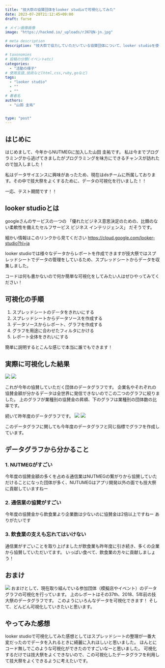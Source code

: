 ```yaml
---
title: "技大祭の協賛団体をlooker studioで可視化してみた"
date: 2023-07-28T21:12:45+09:00
draft: farse

# メイン画像画像
image: "https://hackmd.io/_uploads/rJN7QN-jn.jpg"

# meta description
description: "技大祭で協力していただいている協賛団体について、looker studioを使って、可視化してみた。"

# taxonomies
# 投稿の分類(イベントetc)
categories:
  - "活動の様子"
# 使用言語,技術など(html,css,ruby,goなど)
tags:
  - "looker studio"
  - ""
  - ""
# 著者名
authors:
  - "山田 圭祐"


type: "post"
---
```

## はじめに

はじめまして、今年からNUTMEGに加入した山田 圭祐です。
私は今までプログラミングから逃げてきましたがプログラミングを味方にできるチャンスが訪れたので加入しました！

私はデータサイエンスに興味があったため、現在はdsチームに所属しております。その中で技大祭をよくするために、データの可視化を行いました！！

一応、テスト期間です！！

## looker studioとは

googleさんのサービスの一つの
「優れたビジネス意思決定のための、比類のない柔軟性を備えたセルフサービス ビジネス インテリジェンス」
だそうです。

細かい情報はこのリンクから見てください
<https://cloud.google.com/looker-studio?hl=ja>

looker studioでは様々なデータからレポートを作成できますが技大祭ではスプレッドシートでデータの管理をしているため、スプレッドシートからデータを収集しました。

コードは何も書かないので何か簡単な可視化をしてみたい人はぜひやってみてください！

## 可視化の手順

1. スプレッドシートのデータをきれいにする
2. スプレッドシートからデータソースを作成する
3. データソースからレポート、グラフを作成する
4. グラフを用途に合わせたフィルタにかける
5. レポート全体をきれいにする

簡単に説明するとこんな感じで本当に誰でもできます！

## 実際に可視化した結果

![](https://hackmd.io/_uploads/HkAB3PaJa.png)
![](https://hackmd.io/_uploads/B1FQ2P6k6.png)

これが今年の協賛していただく団体のデータグラフです。
企業名やそれぞれの協賛金額が分かるデータは全世界に発信できないのでこの二つのグラフに絞りました。
上のグラフが業種別の協賛金の昇順、下のグラフは業種別の団体数の比率です。

続いて昨年度のデータグラフです。
![](https://hackmd.io/_uploads/BJbU2DpJT.png)
![](https://hackmd.io/_uploads/rkE7hP6kp.png)

このデータグラフに関しても今年度のデータグラフと同じ指標でグラフを作成しています。

## データグラフから分かること

### 1. NUTMEGがすごい

今年度の協賛金額の多くを占める通信業はNUTMEGの繋がりから協賛していただけることになった団体が多く、NUTUMEGはアプリ開発以外の面でも技大祭に貢献していますねー

### 2. 通信業の協賛がすごい

今年度の協賛金から飲食業より企業数は少ないのに協賛金は2倍以上ですねー
ありがたいです

### 3. 飲食業の支えも忘れてはいけない

通信業がすごいことを取り上げましたが飲食業も昨年度に引き続き、多くの企業から協賛していただいてます。
いっぱい食べて、飲食業の方々に貢献しましょう！

## おまけ

![](https://hackmd.io/_uploads/HJB_2Pp1T.png)
おまけとして、現在取り組んでいる参加団体（模擬店やイベント）のデータグラフの可視化を行っています。
上のレポートはその37th、2018、5年前の技大祭のデータグラフです。
このようにいろんなデータを可視化できます！
そして、どんどん可視化していきたいと思います。

## やってみた感想

looker studioで可視化してみた感想としてはスプレッドシートの整理が一番大変だったのでデータを入れるときに綺麗に入れほしいと思いました。
ほんとにコード無しでこのような可視化ができたのですごいなーと思いました。
可視化するだけでは技大祭をよくできないので、この可視化したデータグラフを利用して技大祭をよくできるように考えたいです。
